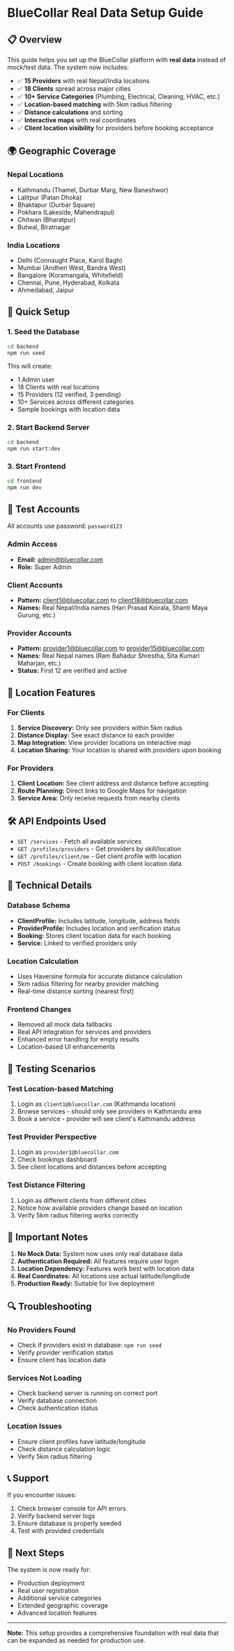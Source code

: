 # BlueCollar Real Data Setup Guide

## 📋 Overview

This guide helps you set up the BlueCollar platform with **real data** instead of mock/test data. The system now includes:

- ✅ **15 Providers** with real Nepal/India locations
- ✅ **18 Clients** spread across major cities
- ✅ **10+ Service Categories** (Plumbing, Electrical, Cleaning, HVAC, etc.)
- ✅ **Location-based matching** with 5km radius filtering
- ✅ **Distance calculations** and sorting
- ✅ **Interactive maps** with real coordinates
- ✅ **Client location visibility** for providers before booking acceptance

## 🌍 Geographic Coverage

### Nepal Locations

- Kathmandu (Thamel, Durbar Marg, New Baneshwor)
- Lalitpur (Patan Dhoka)
- Bhaktapur (Durbar Square)
- Pokhara (Lakeside, Mahendrapul)
- Chitwan (Bharatpur)
- Butwal, Biratnagar

### India Locations

- Delhi (Connaught Place, Karol Bagh)
- Mumbai (Andheri West, Bandra West)
- Bangalore (Koramangala, Whitefield)
- Chennai, Pune, Hyderabad, Kolkata
- Ahmedabad, Jaipur

## 🚀 Quick Setup

### 1. Seed the Database

```bash
cd backend
npm run seed
```

This will create:

- 1 Admin user
- 18 Clients with real locations
- 15 Providers (12 verified, 3 pending)
- 10+ Services across different categories
- Sample bookings with location data

### 2. Start Backend Server

```bash
cd backend
npm run start:dev
```

### 3. Start Frontend

```bash
cd frontend
npm run dev
```

## 🔑 Test Accounts

All accounts use password: `password123`

### Admin Access

- **Email:** admin@bluecollar.com
- **Role:** Super Admin

### Client Accounts

- **Pattern:** client1@bluecollar.com to client18@bluecollar.com
- **Names:** Real Nepal/India names (Hari Prasad Koirala, Shanti Maya Gurung, etc.)

### Provider Accounts

- **Pattern:** provider1@bluecollar.com to provider15@bluecollar.com
- **Names:** Real Nepal names (Ram Bahadur Shrestha, Sita Kumari Maharjan, etc.)
- **Status:** First 12 are verified and active

## 📍 Location Features

### For Clients

1. **Service Discovery:** Only see providers within 5km radius
2. **Distance Display:** See exact distance to each provider
3. **Map Integration:** View provider locations on interactive map
4. **Location Sharing:** Your location is shared with providers upon booking

### For Providers

1. **Client Location:** See client address and distance before accepting
2. **Route Planning:** Direct links to Google Maps for navigation
3. **Service Area:** Only receive requests from nearby clients

## 🛠️ API Endpoints Used

- `GET /services` - Fetch all available services
- `GET /profiles/providers` - Get providers by skill/location
- `GET /profiles/client/me` - Get client profile with location
- `POST /bookings` - Create booking with client location data

## 🔧 Technical Details

### Database Schema

- **ClientProfile:** Includes latitude, longitude, address fields
- **ProviderProfile:** Includes location and verification status
- **Booking:** Stores client location data for each booking
- **Service:** Linked to verified providers only

### Location Calculation

- Uses Haversine formula for accurate distance calculation
- 5km radius filtering for nearby provider matching
- Real-time distance sorting (nearest first)

### Frontend Changes

- Removed all mock data fallbacks
- Real API integration for services and providers
- Enhanced error handling for empty results
- Location-based UI enhancements

## 🧪 Testing Scenarios

### Test Location-based Matching

1. Login as `client1@bluecollar.com` (Kathmandu location)
2. Browse services - should only see providers in Kathmandu area
3. Book a service - provider will see client's Kathmandu address

### Test Provider Perspective

1. Login as `provider1@bluecollar.com`
2. Check bookings dashboard
3. See client locations and distances before accepting

### Test Distance Filtering

1. Login as different clients from different cities
2. Notice how available providers change based on location
3. Verify 5km radius filtering works correctly

## 🚨 Important Notes

1. **No Mock Data:** System now uses only real database data
2. **Authentication Required:** All features require user login
3. **Location Dependency:** Features work best with location data
4. **Real Coordinates:** All locations use actual latitude/longitude
5. **Production Ready:** Suitable for live deployment

## 🔍 Troubleshooting

### No Providers Found

- Check if providers exist in database: `npm run seed`
- Verify provider verification status
- Ensure client has location data

### Services Not Loading

- Check backend server is running on correct port
- Verify database connection
- Check authentication status

### Location Issues

- Ensure client profiles have latitude/longitude
- Check distance calculation logic
- Verify 5km radius filtering

## 📞 Support

If you encounter issues:

1. Check browser console for API errors
2. Verify backend server logs
3. Ensure database is properly seeded
4. Test with provided credentials

## 🎯 Next Steps

The system is now ready for:

- Production deployment
- Real user registration
- Additional service categories
- Extended geographic coverage
- Advanced location features

---

**Note:** This setup provides a comprehensive foundation with real data that can be expanded as needed for production use.
